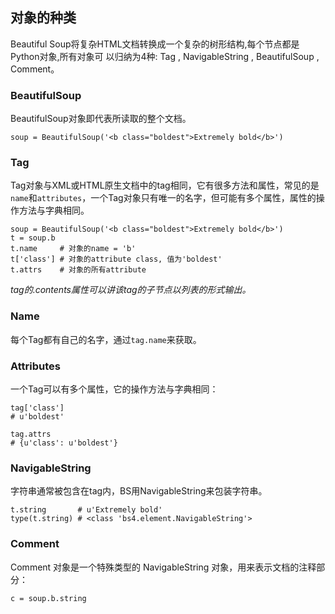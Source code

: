 ## 对象的种类

Beautiful Soup将复杂HTML文档转换成一个复杂的树形结构,每个节点都是Python对象,所有对象可
以归纳为4种: Tag , NavigableString , BeautifulSoup , Comment。

### BeautifulSoup

BeautifulSoup对象即代表所读取的整个文档。

```
soup = BeautifulSoup('<b class="boldest">Extremely bold</b>')
```


### Tag

Tag对象与XML或HTML原生文档中的tag相同，它有很多方法和属性，常见的是`name`和`attributes`，一个Tag对象只有唯一的名字，但可能有多个属性，属性的操作方法与字典相同。

```
soup = BeautifulSoup('<b class="boldest">Extremely bold</b>')
t = soup.b
t.name     # 对象的name = 'b'
t['class'] # 对象的attribute class, 值为'boldest'
t.attrs    # 对象的所有attribute
```

*tag的.contents属性可以讲该tag的子节点以列表的形式输出。*

### Name

每个Tag都有自己的名字，通过`tag.name`来获取。


### Attributes

一个Tag可以有多个属性，它的操作方法与字典相同：

```
tag['class']
# u'boldest'

tag.attrs
# {u'class': u'boldest'}
```

### NavigableString

字符串通常被包含在tag内，BS用NavigableString来包装字符串。

```
t.string       # u'Extremely bold'
type(t.string) # <class 'bs4.element.NavigableString'>
```

### Comment

Comment 对象是一个特殊类型的 NavigableString 对象，用来表示文档的注释部分：

```
c = soup.b.string
```
